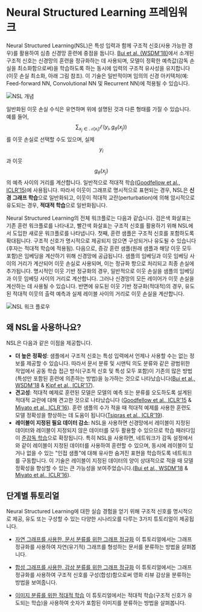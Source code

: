 # Neural Structured Learning 프레임워크

Neural Structured Learning(NSL)은 특성 입력과 함께 구조적 신호(사용 가능한 경우)를 활용하여 심층 신경망 훈련에 중점을 둡니다. [Bui et al. (WSDM'18)](https://research.google/pubs/pub46568.pdf)에서 소개된 구조적 신호는 신경망의 훈련을 정규화하는 데 사용되며, 모델이 정확한 예측값(감독 손실을 최소화함으로써)을 학습하도록 하는 동시에 입력의 구조적 유사성을 유지합니다(이웃 손실 최소화, 아래 그림 참조). 이 기술은 일반적이며 임의의 신경 아키텍처(예: Feed-forward NN, Convolutional NN 및 Recurrent NN)에 적용될 수 있습니다.

![NSL 개념](images/nlink_figure.png)

일반화된 이웃 손실 수식은 유연하며 위에 설명된 것과 다른 형태를 가질 수 있습니다. 예를 들어, $$\sum_{x_j \in \mathcal{N}(x_i)}\mathcal{E}(y_i,g_\theta(x_j))$$를 이웃 손실로 선택할 수도 있으며, 실제 $$y_i$$과 이웃 $$g_\theta(x_j)$$의 예측 사이의 거리를 계산합니다. 일반적으로 적대적 학습[(Goodfellow et al., ICLR'15)](https://arxiv.org/pdf/1412.6572.pdf)에 사용됩니다. 따라서 이웃이 그래프로 명시적으로 표현되는 경우, NSL은 **신경 그래프 학습**으로 일반화되고, 이웃이 적대적 교란(perturbation)에 의해 암시적으로 유도되는 경우, **적대적 학습**으로 일반화됩니다.

Neural Structured Learning의 전체 워크플로는 다음과 같습니다. 검은색 화살표는 기존 훈련 워크플로를 나타내고, 빨간색 화살표는 구조적 신호를 활용하기 위해 NSL에서 도입한 새로운 워크플로를 나타냅니다. 첫째, 훈련 샘플은 구조적 신호를 포함하도록 확대됩니다. 구조적 신호가 명시적으로 제공되지 않으면 구성되거나 유도될 수 있습니다(후자는 적대적 학습에 적용됨). 다음으로, 증강 훈련 샘플(원래 샘플과 해당 이웃 모두 포함)은 임베딩을 계산하기 위해 신경망에 공급됩니다. 샘플의 임베딩과 이웃 임베딩 사이의 거리가 계산되어 이웃 손실로 사용되며, 이는 정규화 항으로 처리되고 최종 손실에 추가됩니다. 명시적인 이웃 기반 정규화의 경우, 일반적으로 이웃 손실을 샘플의 임베딩과 이웃 임베딩 사이의 거리로 계산합니다. 그러나 신경망의 모든 레이어가 이웃 손실을 계산하는 데 사용될 수 있습니다. 반면에 유도된 이웃 기반 정규화(적대적)의 경우, 유도된 적대적 이웃의 출력 예측과 실제 레이블 사이의 거리로 이웃 손실을 계산합니다.

![NSL 워크 플로우](images/workflow_overview.png)

## 왜 NSL을 사용하나요?

NSL은 다음과 같은 이점을 제공합니다.

- **더 높은 정확성**: 샘플에서 구조적 신호는 특성 입력에서 언제나 사용할 수는 없는 정보를 제공할 수 있습니다. 따라서 문서 분류 및 시맨틱 의도 분류와 같은 광범위한 작업에서 공동 학습 접근 방식(구조적 신호 및 특성 모두 포함)이 기존의 많은 방법(특성만 포함된 훈련에 의존하는 방법)을 능가하는 것으로 나타났습니다([Bui et al., WSDM'18](https://research.google/pubs/pub46568.pdf) & [Kipf et al., ICLR'17](https://arxiv.org/pdf/1609.02907.pdf)).
- **견고성**: 적대적 예제로 훈련된 모델은 모델의 예측 또는 분류를 오도하도록 설계된 적대적 교란에 대해 견고한 것으로 나타났습니다 ([Goodfellow et al., ICLR'15](https://arxiv.org/pdf/1412.6572.pdf) & [Miyato et al., ICLR'16](https://arxiv.org/pdf/1704.03976.pdf)). 훈련 샘플의 수가 적을 때 적대적 예제를 사용한 훈련도 모델 정확성을 향상하는 데 도움이 됩니다([Tsipras et al., ICLR'19](https://arxiv.org/pdf/1805.12152.pdf)).
- **레이블이 지정된 필요 데이터 감소**: NSL을 사용하면 신경망에서 레이블이 지정된 데이터와 레이블이 지정되지 않은 데이터를 모두 활용할 수 있으므로 학습 패러다임이 [준감독 학습](https://en.wikipedia.org/wiki/Semi-supervised_learning)으로 확장됩니다. 특히 NSL을 사용하면, 네트워크가 감독 설정에서와 같이 레이블이 지정된 데이터를 사용하여 훈련할 수 있으며, 동시에 레이블이 있거나 없을 수 있는 "인접 샘플"에 대해 유사한 숨겨진 표현을 학습하도록 네트워크를 구동합니다. 이 기술은 레이블이 지정된 데이터의 양이 상대적으로 적을 때 모델 정확성을 향상할 수 있는 큰 가능성을 보여주었습니다.([Bui et al., WSDM'18](https://research.google/pubs/pub46568.pdf) & [Miyato et al., ICLR'16](https://arxiv.org/pdf/1704.03976.pdf)).

## 단계별 튜토리얼

Neural Structured Learning에 대한 실습 경험을 얻기 위해 구조적 신호를 명시적으로 제공, 유도 또는 구성할 수 있는 다양한 시나리오를 다루는 3가지 튜토리얼이 제공됩니다.

- [자연 그래프를 사용한, 문서 분류를 위한 그래프 정규화](tutorials/graph_keras_mlp_cora.ipynb) 이 튜토리얼에서는 그래프 정규화를 사용하여 자연(유기적) 그래프를 형성하는 문서를 분류하는 방법을 살펴봅니다.

- [합성 그래프를 사용한, 감상 분류를 위한 그래프 정규화](tutorials/graph_keras_lstm_imdb.ipynb) 이 튜토리얼에서는 그래프 정규화를 사용하여 구조적 신호를 구성(합성)함으로써 영화 리뷰 감상을 분류하는 방법을 보여줍니다.

- [이미지 분류를 위한 적대적 학습](tutorials/adversarial_keras_cnn_mnist.ipynb) 이 튜토리얼에서는 적대적 학습(구조적 신호가 유도되는 학습)을 사용하여 숫자가 포함된 이미지를 분류하는 방법을 살펴봅니다.
